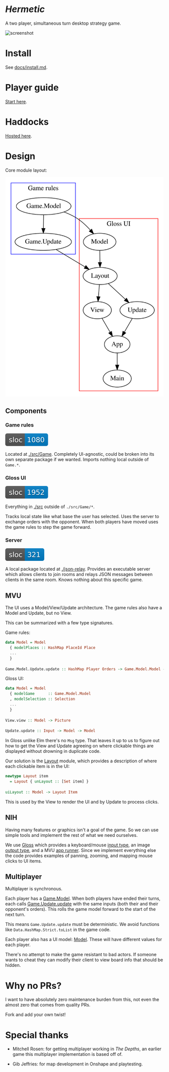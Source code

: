 # *Hermetic*

A two player, simultaneous turn desktop strategy game.

<image alt="screenshot" src="./misc/screenshot.png" width="800">

# Install

See [docs/install.md](./docs/install.md).

# Player guide

[Start here](http://ianjeffries.net/id/9627/hermetic-0.0/Game-Model.html#t:Base).

# Haddocks

[Hosted here](http://ianjeffries.net/id/9627/hermetic-0.0/index.html).

# Design

Core module layout:

![mod](./misc/generated/core-modules.svg)

## Components

### Game rules

![sloc-game](./misc/generated/sloc-game.svg)

Located at [./src/Game](./src/Game). Completely UI-agnostic, could be broken into its own separate package if we wanted. Imports nothing local outside of `Game.*`.

### Gloss UI

![sloc-ui](./misc/generated/sloc-ui.svg)

Everything in [./src](./src) outside of `./src/Game/*`.

Tracks local state like what base the user has selected. Uses the server to exchange orders with the opponent. When both players have moved uses the game rules to step the game forward.

### Server

![sloc-json-relay](./misc/generated/sloc-json-relay.svg)

A local package located at [./json-relay](./json-relay). Provides an executable server which allows clients to join rooms and relays JSON messages between clients in the same room. Knows nothing about this specific game.

## MVU

The UI uses a Model/View/Update architecture. The game rules also have a Model and Update, but no View.

This can be summarized with a few type signatures.

Game rules:
```hs
data Model = Model
  { modelPlaces :: HashMap PlaceId Place
  ...
  }

Game.Model.Update.update :: HashMap Player Orders -> Game.Model.Model -> Game.Model.Model
```

Gloss UI:
```hs
data Model = Model
  { modelGame      :: Game.Model.Model
  , modelSelection :: Selection
  ...
  }

View.view :: Model -> Picture

Update.update :: Input -> Model -> Model
```

In Gloss unlike Elm there's no `Msg` type. That leaves it up to us to figure out how to get the View and Update agreeing on where clickable things are displayed without drowning in duplicate code.

Our solution is the [Layout](./src/Layout.hs) module, which provides a description of where each clickable item is in the UI:

```hs
newtype Layout item
  = Layout { unLayout :: [Set item] }

uiLayout :: Model -> Layout Item
```

This is used by the View to render the UI and by Update to process clicks.

## NIH

Having many features or graphics isn't a goal of the game. So we can use simple tools and implement the rest of what we need ourselves.

We use [Gloss](http://hackage.haskell.org/package/gloss) which provides a keyboard/mouse [input type](http://hackage.haskell.org/package/gloss/docs/Graphics-Gloss-Interface-IO-Game.html#t:Event), an image [output type](http://hackage.haskell.org/package/gloss/docs/Graphics-Gloss-Data-Picture.html#t:Picture), and a MVU [app runner](http://hackage.haskell.org/package/gloss/docs/Graphics-Gloss-Interface-IO-Game.html#v:playIO). Since we implement everything else the code provides examples of panning, zooming, and mapping mouse clicks to UI items.

## Multiplayer

Multiplayer is synchronous.

Each player has a [Game.Model](./src/Game/Model.hs). When both players have ended their turns, each calls [Game.Update.update](./src/Game/Update.hs) with the same inputs (both their and their opponent's orders). This rolls the game model forward to the start of the next turn.

This means `Game.Update.update` must be deterministic. We avoid functions like `Data.HashMap.Strict.toList` in the game code.

Each player also has a UI model: [Model](./src/Model.hs). These will have different values for each player.

There's no attempt to make the game resistant to bad actors. If someone wants to cheat they can modify their client to view board info that should be hidden.

# Why no PRs?

I want to have absolutely zero maintenance burden from this, not even the almost zero that comes from quality PRs.

Fork and add your own twist!

# Special thanks

+ Mitchell Rosen: for getting multiplayer working in *The Depths*, an earlier game this multiplayer implementation is based off of.

+ Gib Jeffries: for map development in Onshape and playtesting.
